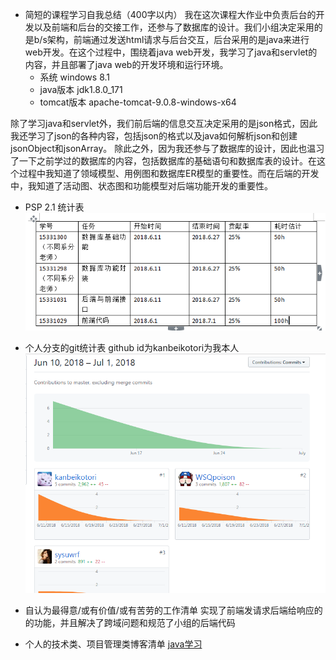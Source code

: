  - 简短的课程学习自我总结（400字以内）
  我在这次课程大作业中负责后台的开发以及前端和后台的交接工作，还参与了数据库的设计。我们小组决定采用的是b/s架构，前端通过发送html请求与后台交互，后台采用的是java来进行web开发。在这个过程中，围绕着java web开发，我学习了java和servlet的内容，并且部署了java web的开发环境和运行环境。
   - 系统 windows 8.1
   - java版本 jdk1.8.0_171
   - tomcat版本  apache-tomcat-9.0.8-windows-x64

除了学习java和servlet外，我们前后端的信息交互决定采用的是json格式，因此我还学习了json的各种内容，包括json的格式以及java如何解析json和创建jsonObject和jsonArray。
除此之外，因为我还参与了数据库的设计，因此也温习了一下之前学过的数据库的内容，包括数据库的基础语句和数据库表的设计。在这个过程中我知道了领域模型、用例图和数据库ER模型的重要性。而在后端的开发中，我知道了活动图、状态图和功能模型对后端功能开发的重要性。

 - PSP 2.1 统计表
 ![15331031PSP2.1统计表](https://github.com/SYSU703/Dashboard/blob/master/images/15331031psp2.1.png?raw=true)

 - 个人分支的git统计表
 github id为kanbeikotori为我本人
  ![15331031个人分支的git贡献](https://github.com/SYSU703/Dashboard/blob/master/images/15331031%E8%B4%A1%E7%8C%AE.png?raw=true)

 - 自认为最得意/或有价值/或有苦劳的工作清单
 实现了前端发请求后端给响应的的功能，并且解决了跨域问题和规范了小组的后端代码

 - 个人的技术类、项目管理类博客清单
[java学习](https://blog.csdn.net/qq_31663969/article/details/79944863)